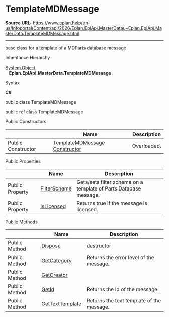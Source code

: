 # TemplateMDMessage

**Source URL:** https://www.eplan.help/en-us/Infoportal/Content/api/2026/Eplan.EplApi.MasterDatau~Eplan.EplApi.MasterData.TemplateMDMessage.html

---

base class for a template of a MDParts database message

Inheritance Hierarchy

[System.Object](#)  
   **Eplan.EplApi.MasterData.TemplateMDMessage**

Syntax

**C#**



public class TemplateMDMessage

public ref class TemplateMDMessage

Public Constructors

|  | Name | Description |
| --- | --- | --- |
| Public Constructor | [TemplateMDMessage Constructor](Eplan.EplApi.MasterDatau~Eplan.EplApi.MasterData.TemplateMDMessage~_ctor.html) | Overloaded. |



Public Properties

|  | Name | Description |
| --- | --- | --- |
| Public Property | [FilterScheme](Eplan.EplApi.MasterDatau~Eplan.EplApi.MasterData.TemplateMDMessage~FilterScheme.html) | Gets/sets filter scheme on a template of Parts Database message. |
| Public Property | [IsLicensed](Eplan.EplApi.MasterDatau~Eplan.EplApi.MasterData.TemplateMDMessage~IsLicensed.html) | Returns true if the message is licensed. |



Public Methods

|  | Name | Description |
| --- | --- | --- |
| Public Method | [Dispose](Eplan.EplApi.MasterDatau~Eplan.EplApi.MasterData.TemplateMDMessage~Dispose().html) | destructor |
| Public Method | [GetCategory](Eplan.EplApi.MasterDatau~Eplan.EplApi.MasterData.TemplateMDMessage~GetCategory.html) | Returns the error level of the message. |
| Public Method | [GetCreator](Eplan.EplApi.MasterDatau~Eplan.EplApi.MasterData.TemplateMDMessage~GetCreator.html) |  |
| Public Method | [GetId](Eplan.EplApi.MasterDatau~Eplan.EplApi.MasterData.TemplateMDMessage~GetId.html) | Returns the Id of the message. |
| Public Method | [GetTextTemplate](Eplan.EplApi.MasterDatau~Eplan.EplApi.MasterData.TemplateMDMessage~GetTextTemplate.html) | Returns the text template of the message. |


